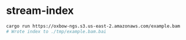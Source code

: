 # stream-index

```sh
cargo run https://oxbow-ngs.s3.us-east-2.amazonaws.com/example.bam
# Wrote index to ./tmp/example.bam.bai
```
